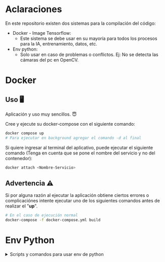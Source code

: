 # Aclaraciones

En este repositorio existen dos sistemas para la compilación del código:
- Docker - Image Tensorflow:
    - Este sistema se debe usar en su mayoría para todos los procesos para la IA, entrenamiento, datos, etc.
- Env python:
    - Solo usar en caso de problemas o conflictos. Ej: No se detecta las cámaras del pc en OpenCV.

# Docker

## Uso 🖥️

Aplicación y uso muy sencillos. 😇

Cree y ejecute su docker-compose con el siguiente comando:

```bash
docker compose up
# Para ejecutar en background agregar el comando -d al final
```

Si quiere ingresar al terminal del aplicativo, puede ejecutar el siguiente comando (Tenga en cuenta que se pone el nombre del servicio y no del contenedor):

```bash
docker attach <Nombre-Servicio>
```

## Advertencia ⚠️

Si por alguna razón al ejecutar la aplicación obtiene ciertos errores o complicaciónes intente ejecutar uno de los siguientes comandos antes de realizar el "**up**".

```bash
# En el caso de ejecución normal
docker-compose -f docker-compose.yml build
```


# Env Python
<details>
<summary style="cursor: pointer; size: 100px;">
Scripts y comandos para usar env de python</summary>
## Script para generar entorno de python aislado (env) con paquetes necesarios

Para windows - powershell ejecutar en la terminal:

```powershell
./scripts/crear_env_con_requirements_env_txt.ps1
```
Para linux - bash ejecutar en la terminal:

```bash
./scripts/crear_env_con_requirements_env_txt.sh
```

## Script para activar 

Para windows - powershell ejecutar en la terminal:

```powershell
. ./env/Scripts/activate
```

Para linux - bash ejecutar en la terminal:

```bash
. ./env/bin/activate
```

## Script para generar requirements.env.txt con los paquetes usados en el env

Para windows - powershell ejecutar en la terminal:

```powershell
./scripts/generar_requirements_env_txt.ps1
```
Para linux - bash ejecutar en la terminal:

```bash
./scripts/generar_requirements_env_txt.sh
```
</details>

<!-- Espacio en blanco -->
<br>
